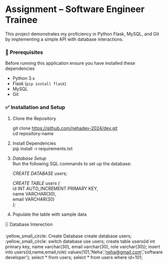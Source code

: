 # Assignment – Software Engineer Trainee
This project demonstrates my proficiency in Python Flask, MySQL, and Git by implementing a simple API with database interactions.
### 🚀 Prerequisites
Before running this application ensure you have installed these dependencies
- Python 3.x
- Flask (`pip install flask`)
- MySQL
- Git
### ✅ Installation and Setup
1. Clone the Repository

   git clone https://github.com/nehadev-2024/dev.git  
   cd repository-name
   
2. Install Dependencies  
   pip install -r requirements.txt
3. *Database Setup*    
   Run the following SQL commands to set up the database:  

   *CREATE DATABASE users;*    
   
   *CREATE TABLE users (*  
       id INT AUTO_INCREMENT PRIMARY KEY,    
       name VARCHAR(30),    
       email VARCHAR(30)    
   *);*

4. Populate the table with sample data

🗄️ Database Interection

:yellow_small_circle:  Create Database 
create database users;
:yellow_small_circle: switch database
use users;
create table users(id int primary key, name varchar(30), email varchar(30), role varchar(30));
insert into users(id,name,email,role) values(101,'Neha','neha@gmail.com','software developer');
select * from users;
select * from users where id=101; 


     

